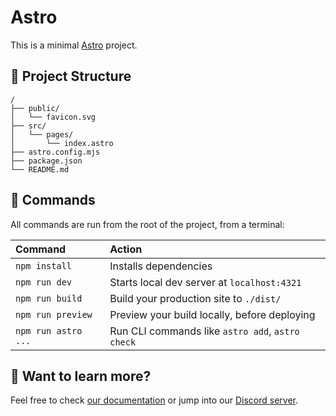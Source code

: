 # Astro

This is a minimal [Astro](https://astro.build) project. 

## 🚀 Project Structure

```
/
├── public/
│   └── favicon.svg
├── src/
│   └── pages/
│       └── index.astro
├── astro.config.mjs
├── package.json
└── README.md
```

## 🧞 Commands

All commands are run from the root of the project, from a terminal:

| Command                | Action                                           |
| :--------------------- | :----------------------------------------------- |
| `npm install`          | Installs dependencies                            |
| `npm run dev`          | Starts local dev server at `localhost:4321`     |
| `npm run build`        | Build your production site to `./dist/`         |
| `npm run preview`      | Preview your build locally, before deploying    |
| `npm run astro ...`    | Run CLI commands like `astro add`, `astro check` |

## 👀 Want to learn more?

Feel free to check [our documentation](https://docs.astro.build) or jump into our [Discord server](https://astro.build/chat).
